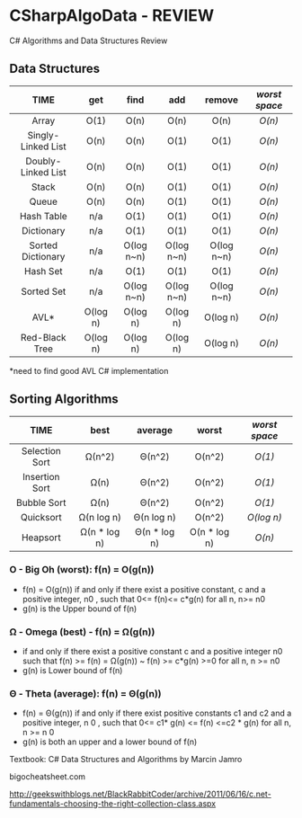 # CSharpAlgoData - REVIEW

C# Algorithms and Data Structures
Review

## Data Structures

| TIME | get | find | add | remove | *worst space* |
| :---: | :---: | :---: | :---: | :---: | :---: |
| Array | O(1) | O(n) | O(n) | O(n) | *O(n)* |
| Singly-Linked List | O(n) | O(n) | O(1) | O(1) | *O(n)* |
| Doubly-Linked List | O(n) | O(n) | O(1) | O(1) | *O(n)* |
| Stack | O(n) | O(n) | O(1) | O(1) | *O(n)* |
| Queue | O(n) | O(n) | O(1) | O(1) | *O(n)* |
| Hash Table | n/a | O(1) | O(1) | O(1) | *O(n)* |
| Dictionary | n/a | O(1) | O(1) | O(1) | *O(n)* |
| Sorted Dictionary | n/a | O(log n~n) | O(log n~n) | O(log n~n) | *O(n)* |
| Hash Set | n/a | O(1) | O(1) | O(1) | *O(n)* |
| Sorted Set | n/a | O(log n~n) | O(log n~n) | O(log n~n) | *O(n)* |
| AVL* | O(log n) | O(log n) | O(log n) | O(log n) | *O(n)* |
| Red-Black Tree | O(log n) | O(log n) | O(log n) | O(log n) | *O(n)* |


*need to find good AVL C# implementation 

## Sorting Algorithms

| TIME | best | average | worst | *worst space* |
| :---: | :---: | :---: | :---: | :---: |
| Selection Sort | Ω(n^2) | Θ(n^2) | O(n^2) | *O(1)* |
| Insertion Sort | Ω(n) | Θ(n^2) | O(n^2) | *O(1)* |
| Bubble Sort | Ω(n) | Θ(n^2) | O(n^2) | *O(1)* |
| Quicksort | Ω(n log n) | Θ(n log n) | O(n^2) | *O(log n)* |
| Heapsort | Ω(n * log n) | Θ(n * log n) | O(n * log n) | *O(n)* |

### O - Big Oh (worst): f(n) = O(g(n))
- f(n) = O(g(n)) if and only if there exist a positive constant, c and a positive integer, n0 , such that 0<= f(n)<= c*g(n) for all n, n>= n0
- g(n) is the Upper bound of f(n)
### Ω - Omega (best) - f(n) = Ω(g(n))
- if and only if there exist a positive constant c and a positive integer n0 such that f(n) >= f(n) = Ω(g(n)) ~ f(n) >= c*g(n) >=0 for all n, n >= n0 
- g(n) is Lower bound of f(n)
### Θ - Theta (average): f(n) = Θ(g(n))
- f(n) = Θ(g(n)) if and only if there exist positive constants c1 and c2 and a positive integer, n 0 , such that 0<= c1* g(n) <= f(n) <=c2 * g(n) for all n, n >= n 0
- g(n) is both an upper and a lower bound of f(n)

Textbook: C# Data Structures and Algorithms by Marcin Jamro

bigocheatsheet.com

http://geekswithblogs.net/BlackRabbitCoder/archive/2011/06/16/c.net-fundamentals-choosing-the-right-collection-class.aspx
